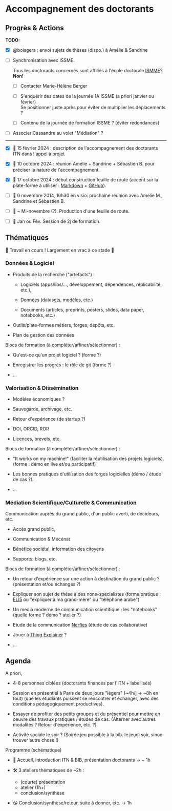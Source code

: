 Accompagnement des doctorants
================================================================================


Progrès & Actions
--------------------------------------------------------------------------------

**TODO:**

  - [x] @boisgera : envoi sujets de thèses (dispo.) à Amélie & Sandrine

  - [ ] Synchronisation avec ISSME. 
  
    Tous les doctorants concernés sont affiliés à l'école doctorale [ISMME]? **Non!**

      - [ ] Contacter Marie-Hélène Berger

      - [ ] S'enquérir des dates de la journée 1A ISSME (a priori janvier ou février)  
        Se positionner juste après pour éviter de multiplier les déplacements ?

      - [ ] Contenu de la journée de formation ISSME ? (éviter redondances)
       
  - [ ] Associer Cassandre au volet "Médiation" ? 

-----

  - [x] 📅 15 février 2024 : description de l'accompagnement des doctorants
    ITN dans [l'appel à projet](https://itn.dev/actualites/contrats-doctoraux-2024/)

  - [x] 📅 10 octobre 2024 : réunion Amélie + Sandrine + Sébastien B. pour 
    préciser la nature de l'accompagnement.

  - [x] 📅 17 octobre 2024 : début construction feuille de route
    (accent sur la plate-forme à utiliser : [Markdown] + [GitHub]).

  - [ ] 📅 6 novembre 2014, 10h30 en visio: prochaine réunion avec Amélie M., Sandrine et Sébastien B.

  - [ ] 📅 ~ Mi-novembre (?). Production d'une feuille de route.

  - [ ] 📅 Jan ou Fév. Session de 2j de formation.


[StackEdit]: https://stackedit.io/
[Markdown]: https://commonmark.org/
[GitHub]: https://github.com/
[ISMME]: https://appliweb.dgri.education.fr/annuaire/DescEd.jsp?desc=621&prov=GeoEntite


Thématiques
--------------------------------------------------------------------------------

🚧 Travail en cours ! Largement en vrac à ce stade 🚧

### Données & Logiciel

  - Produits de la recherche ("artefacts") : 
  
    - Logiciels (apps/libs/..., développement, dépendences, réplicabilité, etc.), 
    
    - Données (datasets, modèles, etc.) 
    
    - Documents (articles, preprints, posters, slides, data paper, notebooks, etc.)

  - Outils/plate-formes métiers, forges, dépôts, etc.

  - Plan de gestion des données

Blocs de formation (à compléter/affiner/sélectionner) :

  - Qu'est-ce qu'un projet logiciel ? (forme ?)

  - Enregistrer les progrès : le rôle de git (forme ?)

  - ...

### Valorisation & Dissémination

  - Modèles économiques ?

  - Sauvegarde, archivage, etc.

  - Retour d'expérience (de startup ?)

  - DOI, ORCID, ROR

  - Licences, brevets, etc.

Blocs de formation (à compléter/affiner/sélectionner) :

  - "It works on my machine!" (faciliter la réutilisation des projets logiciels). (forme : démo en live et/ou participatif)

  - Les bonnes pratiques d'utilisation des forges logicielles (démo / étude de cas ?).

  - ...

### Médiation Scientifique/Culturelle & Communication

Communication auprès du grand public, d'un public averti, de décideurs, etc.

  - Accès grand public,

  - Communication & Mécénat

  - Bénéfice sociétal, information des citoyens

  - Supports: blogs, etc.

Blocs de formation (à compléter/affiner/sélectionner) :

  - Un retour d'expérience sur une action à destination du grand public ? (présentation et/ou échanges ?)

  - Expliquer son sujet de thèse à des nons-specialistes (forme pratique : [ELI5](https://en.wiktionary.org/wiki/ELI5) ou "expliquer à ma grand-mère" ou "téléphone arabe")

  - Un media moderne de communication scientifique : les "notebooks" (quelle forme ? démo ? atelier ?)

  - Etude de la communication [Nerfies](https://nerfies.github.io/) (étude de cas collaborative)

  - Jouer à [Thing Explainer](https://en.wikipedia.org/wiki/Thing_Explainer) ? 

  - ...


Agenda
--------------------------------------------------------------------------------

A priori,

  - 4-8 personnes ciblées (doctorants financés par l'ITN + labellisés)

  - Session en présentiel à Paris de deux jours "légers" (~4h/j -> ~8h en tout) 
    (que les étudiants puissent se rencontrer et échanger, avec des conditions 
    pédagogiquement productives). 

  - Essayer de profiter des petits groupes et du présentiel pour mettre en 
    oeuvre des travaux pratiques / études de cas. (Alterner avec autres
    modalités ? Retour d'expérience, etc. ?)

  - Activité sociale le soir ? (Soirée jeu possible à la bib. le jeudi soir,
    sinon trouver autre chose !)


Programme (schématique)

  - 👋 Accueil, introduction ITN & BIB, présentation doctorants -> ~ 1h

  - 🛠️ 3 ateliers thématiques de ~2h :
    
      - (courte) présentation 
      - atelier (1h+) 
      - conclusion/synthèse

  - 😘 Conclusion/synthèse/retour, suite à donner, etc. -> 1h
